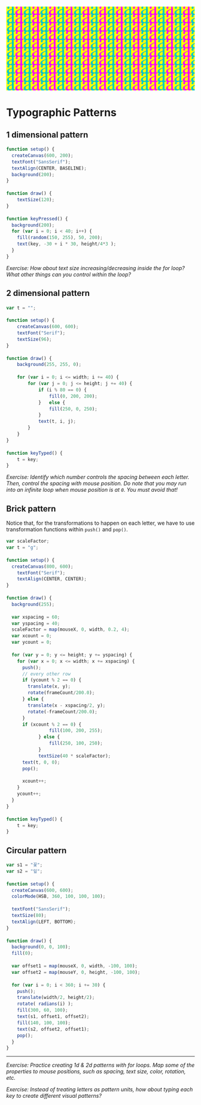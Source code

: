 ![type pattern cover](../../images/type-pattern-cover.png)

# Typographic Patterns

## 1 dimensional pattern

```js
function setup() {
  createCanvas(600, 200);
  textFont("SansSerif");
  textAlign(CENTER, BASELINE);
  background(200);
}

function draw() {
	textSize(120);
}

function keyPressed() {
  background(200);
  for (var i = 0; i < 40; i++) {
    fill(random(150, 255), 50, 200);
    text(key, -30 + i * 30, height/4*3 );
  }
}
```

*Exercise: How about text size increasing/decreasing inside the for loop? What other things can you control within the loop?*

## 2 dimensional pattern
```js
var t = "";

function setup() {
	createCanvas(600, 600);
	textFont("Serif");
	textSize(96);
}

function draw() {
	background(255, 255, 0);

	for (var i = 0; i <= width; i += 40) {
		for (var j = 0; j <= height; j += 40) {
			if (i % 80 == 0) {
				fill(0, 200, 200);
			}	else {
				fill(250, 0, 250);
			}
			text(t, i, j);
		}
	}
}

function keyTyped() {
	t = key;
}
```

*Exercise: Identify which number controls the spacing between each letter. Then, control the spacing with mouse position. Do note that you may run into an infinite loop when mouse position is at `0`. You must avoid that!*

## Brick pattern
Notice that, for the transformations to happen on each letter, we have to use transformation functions within `push()` and `pop()`.

```js
var scaleFactor;
var t = "g";

function setup() {
  createCanvas(800, 600);
	textFont("Serif");
	textAlign(CENTER, CENTER);
}

function draw() {
  background(255);

  var xspacing = 60;
  var yspacing = 40;
  scaleFactor = map(mouseX, 0, width, 0.2, 4);
  var xcount = 0;
  var ycount = 0;
  
  for (var y = 0; y <= height; y += yspacing) {
    for (var x = 0; x <= width; x += xspacing) {
      push();
      // every other row
      if (ycount % 2 == 0) {
        translate(x, y);
        rotate(frameCount/200.0);
      } else {
        translate(x - xspacing/2, y);
        rotate(-frameCount/200.0);
      }
      if (xcount % 2 == 0) {
				fill(100, 200, 255);
			} else {
				fill(250, 100, 250);
			} 
			textSize(40 * scaleFactor);
      text(t, 0, 0);
      pop();

      xcount++;
    }
    ycount++;
  }
}

function keyTyped() {
	t = key;
}
```

## Circular pattern

```js
var s1 = "꽃";
var s2 = "잎";

function setup() {
  createCanvas(600, 600);
  colorMode(HSB, 360, 100, 100, 100);

  textFont("SansSerif");
  textSize(80);
  textAlign(LEFT, BOTTOM);
}

function draw() {
  background(0, 0, 100);
  fill(0);
  
  var offset1 = map(mouseX, 0, width, -100, 100);
  var offset2 = map(mouseY, 0, height, -100, 100);

  for (var i = 0; i < 360; i += 30) {
    push();
    translate(width/2, height/2);
    rotate( radians(i) );
    fill(300, 60, 100);
    text(s1, offset1, offset2);
    fill(140, 100, 100);
    text(s2, offset2, offset1);
    pop();
  }
}
```

------

*Exercise: Practice creating 1d & 2d patterns with for loops. Map some of the properties to mouse positions, such as spacing, text size, color, rotation, etc.*

*Exercise: Instead of treating letters as pattern units, how about typing each key to create different visual patterns?*
